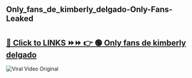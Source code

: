 
 ## Only_fans_de_kimberly_delgado-Only-Fans-Leaked

# <h2><a href="https://clipsfans.com/Only_fans_de_kimberly_delgado&ref=git">🔗 Click to LINKS ⏩⏩ 👉 🟢 Only fans de kimberly delgado </a></h2>

<a href="https://clipsfans.com/Only_fans_de_kimberly_delgado&ref=git" rel="nofollow" data-target="animated-image.originalLink"><img src="https://i.ibb.co.com/xMMVF88/686577567.gif" alt="Viral Video Original" style="max-width: 100%; display: inline-block;" data-target="animated-image.originalImage"></a>
